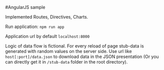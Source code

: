 #AngularJS sample

Implemented Routes, Directives, Charts.

Run application:  `npm run app`

Application url by default `localhost:8000`

Logic of data flow is fictional.
For every reload of page stub-data is generated with random values on the server side.
Use url like `host[:port]/data.json` to download data in the JSON presentation (Or you can directly get it in
`/stub-data` folder in the root directory).